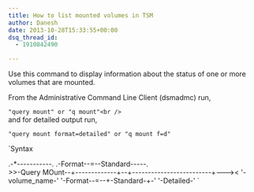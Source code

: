 ```yaml
---
title: How to list mounted volumes in TSM
author: Danesh
date: 2013-10-28T15:33:55+00:00
dsq_thread_id:
  - 1910842490

---
```

Use this command to display information about the status of one or more volumes that are mounted.

From the Administrative Command Line Client (dsmadmc) run,

`"query mount" or "q mount"<br />
`  
and for detailed output run,

`"query mount format=detailed" or "q mount f=d"`

`Syntax</p>
<p>                .-*-----------.  .-Format--=--Standard-----.<br />
>>-Query MOunt--+-------------+--+-------------------------+---><
                '-volume_name-'  '-Format--=--+-Standard-+-'
                                              '-Detailed-'
`